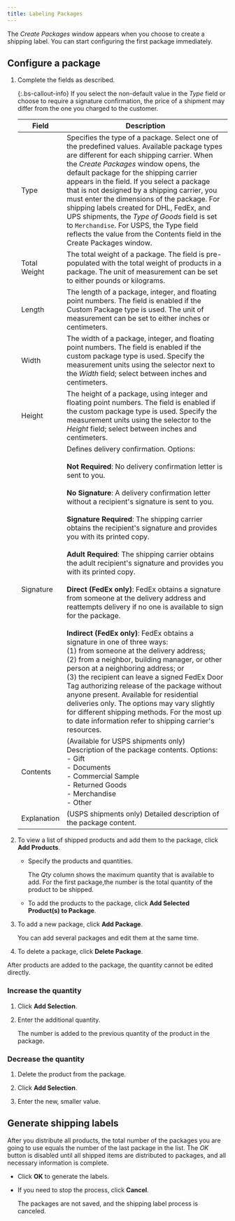 ```yaml
---
title: Labeling Packages
---
```


The _Create Packages_ window appears when you choose to create a shipping label. You can start configuring the first package immediately.

## Configure a package

1. Complete the fields as described.

    {:.bs-callout-info}
    If you select the non-default value in the _Type_ field or choose to require a signature confirmation, the price of a shipment may differ from the one you charged to the customer.

   |Field|Description|
   |--- |--- |
   |Type|Specifies the type of a package. Select one of the predefined values. Available package types are different for each shipping carrier. When the _Create Packages_ window opens, the default package for the shipping carrier appears in the field. If you select a package that is not designed by a shipping carrier, you must enter the dimensions of the package. For shipping labels created for DHL, FedEx, and UPS shipments, the _Type of Goods_ field is set to `Merchandise`. For USPS, the Type field reflects the value from the Contents field in the Create Packages window.|
   |Total Weight|The total weight of a package. The field is pre-populated with the total weight of products in a package. The unit of measurement can be set to either pounds or kilograms.|
   |Length|The length of a package, integer, and floating point numbers. The field is enabled if the Custom Package type is used. The unit of measurement can be set to either inches or centimeters.
   |Width|The width of a package, integer, and floating point numbers. The field is enabled if the custom package type is used. Specify the measurement units using the selector next to the _Width_ field; select between inches and centimeters.|
   |Height|The height of a package, using integer and floating point numbers. The field is enabled if the custom package type is used. Specify the measurement units using the selector to the _Height_ field; select between inches and centimeters.|
   |Signature|Defines delivery confirmation. Options:<br/><br/>**Not Required**: No delivery confirmation letter is sent to you.<br/><br/>**No Signature**: A delivery confirmation letter without a recipient's signature is sent to you.<br/><br/>**Signature Required**: The shipping carrier obtains the recipient's signature and provides you with its printed copy.<br/><br/>**Adult Required**: The shipping carrier obtains the adult recipient's signature and provides you with its printed copy.<br/><br/>**Direct (FedEx only)**: FedEx obtains a signature from someone at the delivery address and reattempts delivery if no one is available to sign for the package.<br/><br/>**Indirect (FedEx only)**: FedEx obtains a signature in one of three ways:<br/>(1) from someone at the delivery address; <br/>(2) from a neighbor, building manager, or other person at a neighboring address; or <br/>(3) the recipient can leave a signed FedEx Door Tag authorizing release of the package without anyone present. Available for residential deliveries only. The options may vary slightly for different shipping methods. For the most up to date information refer to shipping carrier's resources.|
   |Contents|(Available for USPS shipments only) Description of the package contents. Options:<br/>- Gift<br/>- Documents<br/>- Commercial Sample<br/>- Returned Goods<br/>- Merchandise<br/>- Other|
   |Explanation|(USPS shipments only) Detailed description of the package content.|

1. To view a list of shipped products and add them to the package, click **Add Products**.

   - Specify the products and quantities.

      The _Qty_ column shows the maximum quantity that is available to add. For the first package,the number is the total quantity of the product to be shipped.

   - To add the products to the package, click **Add Selected Product(s) to Package**.

1. To add a new package, click **Add Package**.

   You can add several packages and edit them at the same time.

1. To delete a package, click **Delete Package**.

After products are added to the package, the quantity cannot be edited directly.

### Increase the quantity

1. Click **Add Selection**.

1. Enter the additional quantity.

    The number is added to the previous quantity of the product in the package.

### Decrease the quantity

1. Delete the product from the package.

1. Click **Add Selection**.

1. Enter the new, smaller value.

## Generate shipping labels

After you distribute all products, the total number of the packages you are going to use equals the number of the last package in the list. The _OK_ button is disabled until all shipped items are distributed to packages, and all necessary information is complete.

- Click **OK** to generate the labels.

- If you need to stop the process, click **Cancel**.

   The packages are not saved, and the shipping label process is canceled.
